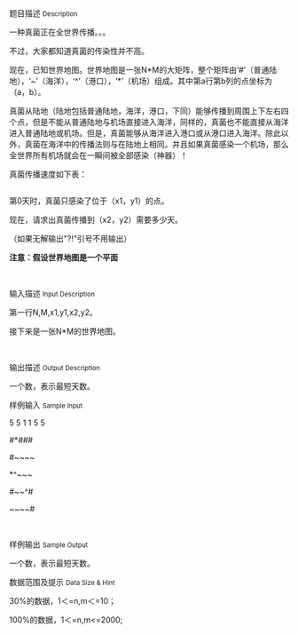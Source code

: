 <div class="panel panel-default">
<div class="area-title">
<span>
题目描述
<small>Description</small>
</span></div>
<div class="panel-body">

<p>一种真菌正在全世界传播。。。</p><p>不过，大家都知道真菌的传染性并不高。</p><p>现在，已知世界地图。世界地图是一张N*M的大矩阵，整个矩阵由‘#’（普通陆地），‘~’（海洋），‘^’（港口），‘*’（机场）组成。其中第a行第b列的点坐标为（a，b）。</p><p>真菌从陆地（陆地包括普通陆地，海洋，港口，下同）能够传播到周围上下左右四个点，但是不能从普通陆地与机场直接进入海洋，同样的，真菌也不能直接从海洋进入普通陆地或机场。但是，真菌能够从海洋进入港口或从港口进入海洋。除此以外，真菌在海洋中的传播法则与在陆地上相同。并且如果真菌感染一个机场，那么全世界所有机场就会在一瞬间被全部感染（神器）！</p><p>真菌传播速度如下表：</p><p><img src="/source/codevs/codevs-5783/img/aHR0cDovL3d3dy5qb3lvaS5jbi9wcm9ibGVtL2NvZGV2cy01NzgzL2h0dHA6Ly9jb2RldnMuY24vbWVkaWEvYmxvYl8yMDE3MDIwOTE1MTkwOV8yNTIucG5n.png" title=""></p><p>第0天时，真菌只感染了位于（x1，y1）的点。</p><p>现在，请求出真菌传播到（x2，y2）需要多少天。</p><p>（如果无解输出"?!"引号不用输出）</p><p><strong>注意：假设世界地图是一个平面</strong></p><p><br></p>

</div>
</div>

<div class="panel panel-default">
<div class="area-title">
<span>
输入描述
<small>Input Description</small>
</span></div>
<div class="panel-body">
<p>第一行N,M,x1,y1,x2,y2。</p><p>接下来是一张N*M的世界地图。</p><p><br></p>

</div>
</div>
<div  class="panel panel-default">
<div class="area-title">
<span>
输出描述
<small>Output Description</small>
</span></div>
<div class="panel-body">

<p>一个数，表示最短天数。</p>

</div>
</div>


<div class="panel panel-default">
<div class="area-title">
<span>
样例输入
<small>Sample Input</small>
</span></div>
<div class="panel-body">
<p>5 5 1 1 5 5</p><p>#*###</p><p>#~~~~</p><p>*^~~~</p><p>#~~^#</p><p>~~~~#</p><p><br></p>

</div>
</div>

<div class="panel panel-default">
<div class="area-title">
<span>
样例输出
<small>Sample Output</small>
</span></div>
<div class="panel-body">
<p>一个数，表示最短天数。</p>

</div>
</div>

<div class="panel panel-default">
<div class="area-title">
<span>
数据范围及提示
<small>Data Size & Hint</small>
</span></div>
<div class="panel-body">
<p>30%的数据，1＜=n,m＜=10；</p><p>100%的数据，1＜=n,m&lt;=2000;</p><p><br></p>
</div>
</div>